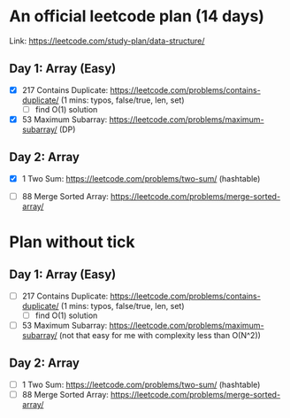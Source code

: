 # An official leetcode plan (14 days)

Link: https://leetcode.com/study-plan/data-structure/

## Day 1: Array (Easy)
- [x] 217 Contains Duplicate: https://leetcode.com/problems/contains-duplicate/ (1 mins: typos, false/true, len, set)
  - [ ] find O(1) solution
- [x] 53 Maximum Subarray: https://leetcode.com/problems/maximum-subarray/ (DP)

## Day 2: Array
- [x] 1 Two Sum: https://leetcode.com/problems/two-sum/ (hashtable)
- [ ] 88 Merge Sorted Array: https://leetcode.com/problems/merge-sorted-array/



# Plan without tick
## Day 1: Array (Easy)
- [ ] 217 Contains Duplicate: https://leetcode.com/problems/contains-duplicate/ (1 mins: typos, false/true, len, set)
  - [ ] find O(1) solution
- [ ] 53 Maximum Subarray: https://leetcode.com/problems/maximum-subarray/ (not that easy for me with complexity less than O(N^2))
## Day 2: Array
- [ ] 1 Two Sum: https://leetcode.com/problems/two-sum/ (hashtable)
- [ ] 88 Merge Sorted Array: https://leetcode.com/problems/merge-sorted-array/

